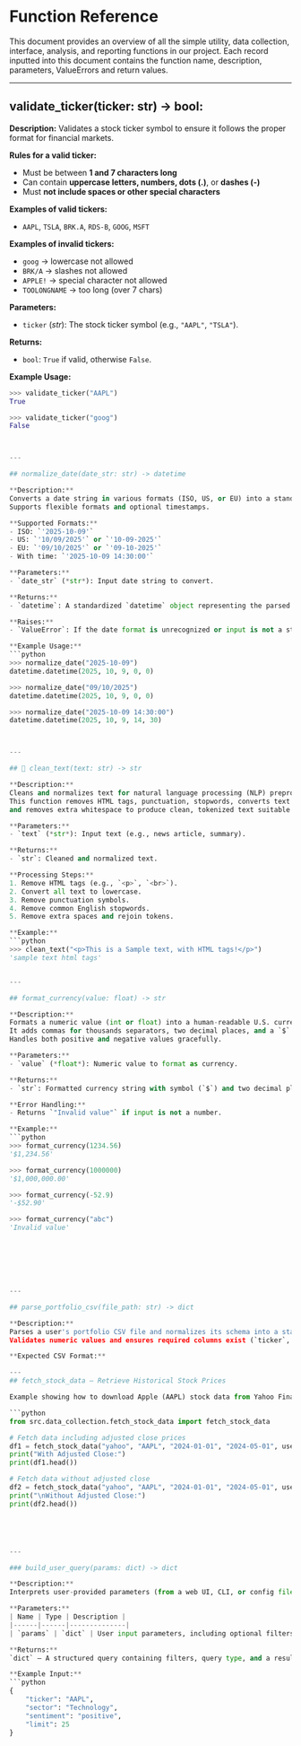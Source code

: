 # Function Reference
This document provides an overview of all the simple utility, data collection, interface, analysis, and reporting functions in our project. Each record inputted into this document contains the function name, description, parameters, ValueErrors and return values.


---
## validate_ticker(ticker: str) -> bool:

**Description:**
Validates a stock ticker symbol to ensure it follows the proper format for financial markets.

**Rules for a valid ticker:**
- Must be between **1 and 7 characters long**
- Can contain **uppercase letters, numbers, dots (.)**, or **dashes (-)**
- Must **not include spaces or other special characters**

**Examples of valid tickers:**
- `AAPL`, `TSLA`, `BRK.A`, `RDS-B`, `GOOG`, `MSFT`

**Examples of invalid tickers:**
- `goog` → lowercase not allowed  
- `BRK/A` → slashes not allowed  
- `APPLE!` → special character not allowed  
- `TOOLONGNAME` → too long (over 7 chars)

**Parameters:**
- `ticker` (*str*): The stock ticker symbol (e.g., `"AAPL"`, `"TSLA"`).

**Returns:**
- `bool`: `True` if valid, otherwise `False`.

**Example Usage:**
```python
>>> validate_ticker("AAPL")
True

>>> validate_ticker("goog")
False



---

## normalize_date(date_str: str) -> datetime

**Description:**
Converts a date string in various formats (ISO, US, or EU) into a standardized Python `datetime` object.  
Supports flexible formats and optional timestamps.

**Supported Formats:**
- ISO: `'2025-10-09'`
- US: `'10/09/2025'` or `'10-09-2025'`
- EU: `'09/10/2025'` or `'09-10-2025'`
- With time: `'2025-10-09 14:30:00'`

**Parameters:**
- `date_str` (*str*): Input date string to convert.

**Returns:**
- `datetime`: A standardized `datetime` object representing the parsed date.

**Raises:**
- `ValueError`: If the date format is unrecognized or input is not a string.

**Example Usage:**
```python
>>> normalize_date("2025-10-09")
datetime.datetime(2025, 10, 9, 0, 0)

>>> normalize_date("09/10/2025")
datetime.datetime(2025, 10, 9, 0, 0)

>>> normalize_date("2025-10-09 14:30:00")
datetime.datetime(2025, 10, 9, 14, 30)



---

## 🔹 clean_text(text: str) -> str

**Description:**  
Cleans and normalizes text for natural language processing (NLP) preprocessing.  
This function removes HTML tags, punctuation, stopwords, converts text to lowercase,  
and removes extra whitespace to produce clean, tokenized text suitable for analysis.

**Parameters:**
- `text` (*str*): Input text (e.g., news article, summary).

**Returns:**
- `str`: Cleaned and normalized text.

**Processing Steps:**
1. Remove HTML tags (e.g., `<p>`, `<br>`).  
2. Convert all text to lowercase.  
3. Remove punctuation symbols.  
4. Remove common English stopwords.  
5. Remove extra spaces and rejoin tokens.

**Example:**
```python
>>> clean_text("<p>This is a Sample text, with HTML tags!</p>")
'sample text html tags'


---

## format_currency(value: float) -> str

**Description:**  
Formats a numeric value (int or float) into a human-readable U.S. currency string.  
It adds commas for thousands separators, two decimal places, and a `$` sign.  
Handles both positive and negative values gracefully.

**Parameters:**
- `value` (*float*): Numeric value to format as currency.

**Returns:**
- `str`: Formatted currency string with symbol (`$`) and two decimal places.

**Error Handling:**
- Returns `"Invalid value"` if input is not a number.

**Example:**
```python
>>> format_currency(1234.56)
'$1,234.56'

>>> format_currency(1000000)
'$1,000,000.00'

>>> format_currency(-52.9)
'-$52.90'

>>> format_currency("abc")
'Invalid value'







---

## parse_portfolio_csv(file_path: str) -> dict

**Description:**  
Parses a user's portfolio CSV file and normalizes its schema into a standardized dictionary.  
Validates numeric values and ensures required columns exist (`ticker`, `shares`, `buy_price`).

**Expected CSV Format:** 

---
## fetch_stock_data — Retrieve Historical Stock Prices

Example showing how to download Apple (AAPL) stock data from Yahoo Finance between two dates.

```python
from src.data_collection.fetch_stock_data import fetch_stock_data

# Fetch data including adjusted close prices
df1 = fetch_stock_data("yahoo", "AAPL", "2024-01-01", "2024-05-01", use_adjusted=True)
print("With Adjusted Close:")
print(df1.head())

# Fetch data without adjusted close
df2 = fetch_stock_data("yahoo", "AAPL", "2024-01-01", "2024-05-01", use_adjusted=False)
print("\nWithout Adjusted Close:")
print(df2.head())





---

### build_user_query(params: dict) -> dict

**Description:**  
Interprets user-provided parameters (from a web UI, CLI, or config file) and converts them into a structured query dictionary that can be used by backend data retrieval or analysis functions.

**Parameters:**
| Name | Type | Description |
|------|------|--------------|
| `params` | `dict` | User input parameters, including optional filters such as `ticker`, `sector`, `sentiment`, and `limit`. |

**Returns:**  
`dict` – A structured query containing filters, query type, and a result limit.

**Example Input:**
```python
{
    "ticker": "AAPL",
    "sector": "Technology",
    "sentiment": "positive",
    "limit": 25
}







